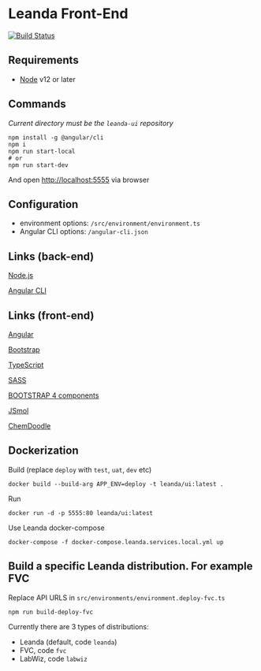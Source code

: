# Leanda Front-End

[![Build Status](https://travis-ci.com/ArqiSoft/leanda-ui.svg?branch=master)](https://travis-ci.com/ArqiSoft/leanda-ui)

## Requirements

- [Node](https://nodejs.org) v12 or later

## Commands

*Current directory must be the `leanda-ui` repository*

```terminal
npm install -g @angular/cli
npm i
npm run start-local
# or
npm run start-dev
```

And open <http://localhost:5555> via browser

## Configuration

- environment options: `/src/environment/environment.ts`
- Angular CLI options: `/angular-cli.json`

## Links (back-end)

[Node.js](https://nodejs.org)

[Angular CLI](https://github.com/angular/angular-cli)

## Links (front-end)

[Angular](http://angular.io/)

[Bootstrap](https://getbootstrap.com/)

[TypeScript](https://www.typescriptlang.org/)

[SASS](http://sass-lang.com/)

[BOOTSTRAP 4 components](https://valor-software.com/ngx-bootstrap/index-bs4.html#/)

[JSmol](http://wiki.jmol.org/index.php/Jmol_JavaScript_Object)

[ChemDoodle](https://web.chemdoodle.com/)

## Dockerization

Build (replace `deploy` with `test`, `uat`, `dev` etc)

```terminal
docker build --build-arg APP_ENV=deploy -t leanda/ui:latest .
```

Run

```terminal
docker run -d -p 5555:80 leanda/ui:latest
```

Use Leanda docker-compose

```terminal
docker-compose -f docker-compose.leanda.services.local.yml up
```

## Build a specific Leanda distribution. For example FVC

Replace API URLS in `src/environments/environment.deploy-fvc.ts`

```terminal
npm run build-deploy-fvc
```

Currently there are 3 types of distributions:

- Leanda (default, code `leanda`)
- FVC, code `fvc`
- LabWiz, code `labwiz`
